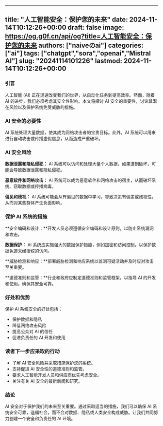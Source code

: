 
---
title: "人工智能安全：保护您的未来"
date: 2024-11-14T10:12:26+00:00
draft: false
image: https://og.g0f.cn/api/og?title=人工智能安全：保护您的未来
authors: ["naiveのai"]
categories: ["ai"]
tags: ["chatgpt","sora","openai","Mistral AI"]
slug: "20241114101226"
lastmod: 2024-11-14T10:12:26+00:00
---
### 引言

人工智能 (AI) 正在迅速改变我们的世界，从自动化任务到提高效率。然而，随着 AI 的进步，我们必须考虑其安全性影响。本文将探讨 AI 安全的重要性，讨论其潜在风险以及保护系统免受威胁的措施。

### AI 安全的必要性

AI 系统处理大量数据，使其成为网络攻击者的宝贵目标。此外，AI 系统可以用来进行自动攻击或传播虚假信息，从而造成严重破坏。

### AI 安全风险

**数据泄露和隐私侵犯：** AI 系统可以访问和处理大量个人数据，如果遭到破坏，可能会导致数据泄露和隐私侵犯。

**恶意软件和网络攻击：** AI 系统可以成为恶意软件和网络攻击的宿主，从而破坏系统、窃取数据或传播病毒。

**偏见和歧视：** AI 系统可能会从有偏见的数据中学习，导致决策有偏差或歧视性，从而对某些群体产生负面影响。

### 保护 AI 系统的措施

**安全编码和设计：**开发人员必须遵循安全编码和设计原则，以防止系统漏洞和攻击。

**数据保护：** AI 系统应实施强大的数据保护措施，例如加密和访问控制，以保护数据免遭未经授权的访问。

**威胁检测和响应：**部署威胁检测和响应系统以监测可疑活动并及时应对攻击至关重要。

**道德准则和监管：**行业和政府应制定道德准则和监管框架，以指导 AI 的开发和使用，确保其安全可靠。

### 好处和优势

保护 AI 系统安全的好处包括：

* 保护数据和隐私
* 降低网络攻击风险
* 提高公众对 AI 的信任
* 促进负责任的 AI 开发和使用

### 读者下一步应采取的行动

* 了解 AI 安全风险并采取措施保护您的系统。
* 支持促进 AI 安全性的道德准则和监管。
* 要求人工智能开发人员和供应商优先考虑安全。
* 关注有关 AI 安全的最新新闻和研究。

### 结论

AI 安全对于保护我们的未来至关重要。通过采取适当的措施，我们可以确保 AI 系统安全可靠，造福社会，而不会对数据、隐私或人类安全构成威胁。让我们共同努力创建一个安全和负责任的 AI 环境。